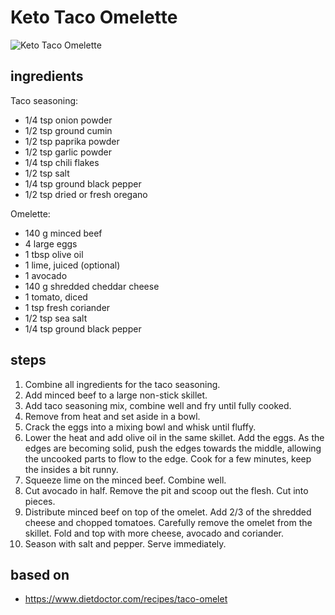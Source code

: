 # Keto Taco Omelette

![Keto Taco Omelette](https://recipes.ratcliffefamily.org/images/keto-taco-omelette.jpg)

## ingredients

Taco seasoning:

- 1/4 tsp onion powder
- 1/2 tsp ground cumin
- 1/2 tsp paprika powder
- 1/2 tsp garlic powder
- 1/4 tsp chili flakes
- 1/2 tsp salt
- 1/4 tsp ground black pepper
- 1/2 tsp dried or fresh oregano

Omelette:

- 140 g minced beef
- 4 large eggs
- 1 tbsp olive oil
- 1 lime, juiced (optional)
- 1 avocado
- 140 g shredded cheddar cheese
- 1 tomato, diced
- 1 tsp fresh coriander
- 1/2 tsp sea salt
- 1/4 tsp ground black pepper

## steps

1. Combine all ingredients for the taco seasoning.
2. Add minced beef to a large non-stick skillet.
3. Add taco seasoning mix, combine well and fry until fully cooked.
4. Remove from heat and set aside in a bowl.
5. Crack the eggs into a mixing bowl and whisk until fluffy.
6. Lower the heat and add olive oil in the same skillet. Add the eggs. As the edges are becoming solid, push the edges towards the middle, allowing the uncooked parts to flow to the edge. Cook for a few minutes, keep the insides a bit runny.
7. Squeeze lime on the minced beef. Combine well.
8. Cut avocado in half. Remove the pit and scoop out the flesh. Cut into pieces.
9. Distribute minced beef on top of the omelet. Add 2/3 of the shredded cheese and chopped tomatoes.
   Carefully remove the omelet from the skillet. Fold and top with more cheese, avocado and coriander.
10. Season with salt and pepper. Serve immediately.

## based on

- https://www.dietdoctor.com/recipes/taco-omelet

